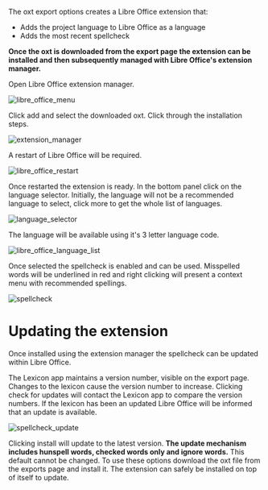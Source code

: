 The oxt export options creates a Libre Office extension that:

 - Adds the project language to Libre Office as a language
 - Adds the most recent spellcheck

**Once the oxt is downloaded from the export page the extension can be installed and then subsequently managed with Libre Office's extension manager.**

Open Libre Office extension manager.

![libre_office_menu](/static/docs/img/libre_office_menu.png)

Click add and select the downloaded oxt. Click through the installation steps.

![extension_manager](/static/docs/img/extension_manager.png)

A restart of Libre Office will be required.

![libre_office_restart](/static/docs/img/libre_office_restart.png)

Once restarted the extension is ready. In the bottom panel click on the language selector. Initially, the language will not be a recommended language to select, click more to get the whole list of languages.

![language_selector](/static/docs/img/language_selector.png)

The language will be available using it's 3 letter language code.

![libre_office_language_list](/static/docs/img/libre_office_language_list.png)

Once selected the spellcheck is enabled and can be used. Misspelled words will be underlined in red and right clicking will present a context menu with recommended spellings.

![spellcheck](/static/docs/img/spellcheck.png)

# Updating the extension

Once installed using the extension manager the spellcheck can be updated within Libre Office.

The Lexicon app maintains a version number, visible on the export page. Changes to the lexicon cause the version number to increase. Clicking check for updates will contact the Lexicon app to compare the version numbers. If the lexicon has been an updated Libre Office will be informed that an update is available.

![spellcheck_update](/static/docs/img/spellcheck_update.png)

Clicking install will update to the latest version. **The update mechanism includes hunspell words, checked words only and ignore words.** This default cannot be changed. To use these options download the oxt file from the exports page and install it. The extension can safely be installed on top of itself to update.
